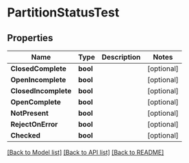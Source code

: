 # PartitionStatusTest

## Properties

Name | Type | Description | Notes
------------ | ------------- | ------------- | -------------
**ClosedComplete** | **bool** |  | [optional] 
**OpenIncomplete** | **bool** |  | [optional] 
**ClosedIncomplete** | **bool** |  | [optional] 
**OpenComplete** | **bool** |  | [optional] 
**NotPresent** | **bool** |  | [optional] 
**RejectOnError** | **bool** |  | [optional] 
**Checked** | **bool** |  | [optional] 

[[Back to Model list]](../README.md#documentation-for-models) [[Back to API list]](../README.md#documentation-for-api-endpoints) [[Back to README]](../README.md)


